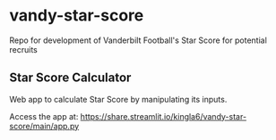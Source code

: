 # vandy-star-score

Repo for development of Vanderbilt Football's Star Score for potential recruits

## Star Score Calculator

Web app to calculate Star Score by manipulating its inputs.

Access the app at: https://share.streamlit.io/kingla6/vandy-star-score/main/app.py

